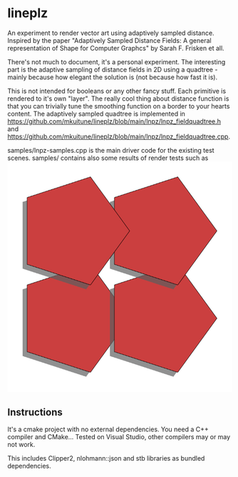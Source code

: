 # lineplz

An experiment to render vector art using adaptively sampled distance. Inspired by the paper "Adaptively Sampled Distance Fields: A general representation of Shape for Computer Graphcs" by Sarah F. Frisken et all.

There's not much to document, it's a personal experiment. The interesting part is the adaptive sampling of distance fields in 2D using a quadtree - mainly because how elegant the solution is (not because how fast it is). 

This is not intended for booleans or any other fancy stuff. Each primitive is rendered to it's own "layer". The really cool thing about distance function is that you can trivially tune the smoothing function on a border to your hearts content.
The adaptively sampled quadtree is implemented in https://github.com/mkuitune/lineplz/blob/main/lnpz/lnpz_fieldquadtree.h and https://github.com/mkuitune/lineplz/blob/main/lnpz/lnpz_fieldquadtree.cpp.

samples/lnpz-samples.cpp is the main driver code for the existing test scenes. samples/ contains also some results of render tests such as
![A sample rendering](samples/dots1.png)

## Instructions

It's a cmake project with no external dependencies. You need a C++ compiler and CMake... Tested on Visual Studio, other compilers may or may not work.

This includes Clipper2, nlohmann::json and stb libraries as bundled dependencies.
